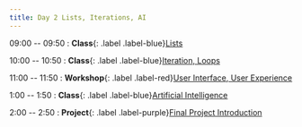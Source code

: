 ```yaml
---
title: Day 2 Lists, Iterations, AI
---
```


09:00 -- 09:50
: **Class**{: .label .label-blue}[Lists](https://docs.google.com/presentation/d/1aE91x1r3AvcvQwebjY98CpfJHrWbOCsQTSNKm6jGjCo/edit?usp=sharing)

10:00 -- 10:50
: **Class**{: .label .label-blue}[Iteration, Loops](https://docs.google.com/presentation/d/1xJ3xSOmkx98KAi3wVntYp5gx2siQAXrTVO_wmVNj-tw/edit?usp=sharing)

11:00 -- 11:50
: **Workshop**{: .label .label-red}[User Interface, User Experience](https://docs.google.com/presentation/d/12SvXM1NTwIr7vdjCa4HDJ3atM0sgUM_rQgrhn8v54TU/edit?usp=sharing)

1:00 -- 1:50
: **Class**{: .label .label-blue}[Artificial Intelligence](https://docs.google.com/presentation/d/1kVDgkbrJPdgM0mqvc3uWj1d9vmIEFmtYhtmPlbW4_5c/edit?usp=sharing)

2:00 -- 2:50
: **Project**{: .label .label-purple}[Final Project Introduction](#)
